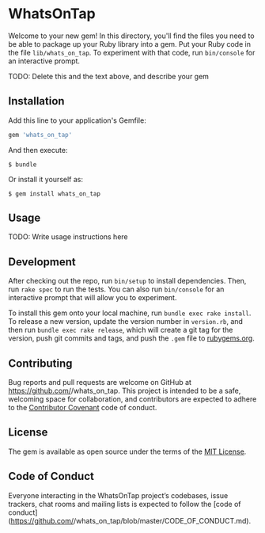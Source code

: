 # WhatsOnTap

Welcome to your new gem! In this directory, you'll find the files you need to be able to package up your Ruby library into a gem. Put your Ruby code in the file `lib/whats_on_tap`. To experiment with that code, run `bin/console` for an interactive prompt.

TODO: Delete this and the text above, and describe your gem

## Installation

Add this line to your application's Gemfile:

```ruby
gem 'whats_on_tap'
```

And then execute:

    $ bundle

Or install it yourself as:

    $ gem install whats_on_tap

## Usage

TODO: Write usage instructions here

## Development

After checking out the repo, run `bin/setup` to install dependencies. Then, run `rake spec` to run the tests. You can also run `bin/console` for an interactive prompt that will allow you to experiment.

To install this gem onto your local machine, run `bundle exec rake install`. To release a new version, update the version number in `version.rb`, and then run `bundle exec rake release`, which will create a git tag for the version, push git commits and tags, and push the `.gem` file to [rubygems.org](https://rubygems.org).

## Contributing

Bug reports and pull requests are welcome on GitHub at https://github.com/<github username>/whats_on_tap. This project is intended to be a safe, welcoming space for collaboration, and contributors are expected to adhere to the [Contributor Covenant](http://contributor-covenant.org) code of conduct.

## License

The gem is available as open source under the terms of the [MIT License](http://opensource.org/licenses/MIT).

## Code of Conduct

Everyone interacting in the WhatsOnTap project’s codebases, issue trackers, chat rooms and mailing lists is expected to follow the [code of conduct](https://github.com/<github username>/whats_on_tap/blob/master/CODE_OF_CONDUCT.md).
